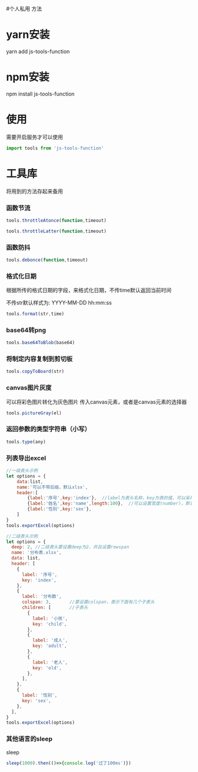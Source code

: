 #个人私用 方法

# yarn安装

yarn add js-tools-function

# npm安装

npm install js-tools-function



# 使用

需要开启服务才可以使用

```javascript
import tools from 'js-tools-function'
```



# 工具库

将用到的方法存起来备用

### 函数节流

```javascript
tools.throttleAtonce(function,timeout)
```

```javascript
tools.throttleLatter(function,timeout)
```

### 函数防抖

```javascript
tools.debonce(function,timeout)
```

### 格式化日期

根据所传的格式日期的字段，来格式化日期，不传time默认返回当前时间

不传str默认样式为:  YYYY-MM-DD hh:mm:ss

```javascript
tools.format(str,time)
```

### base64转png

```javascript
tools.base64ToBlob(base64)
```

### 将制定内容复制到剪切板

```javascript
tools.copyToBoard(str)
```

### canvas图片灰度

可以将彩色图片转化为灰色图片
传入canvas元素，或者是canvas元素的选择器

```javascript
tools.pictureGray(el)
```

### 返回参数的类型字符串（小写）

```javascript
tools.type(any)
```

### 列表导出excel

```javascript
//一级表头示例
let options = {
    data:list,
    name:'可以不带后缀，默认xlsx',
    header:[
        {label:'序号',key:'index'},  //label为表头名称，key为表的值，可以采用a.b.c的方式(a必须是list中对象的属性)
        {label:'姓名',key:'name',length:100},  //可以设置宽度(number)，默认渲染为100px
        {label:'性别',key:'sex'},
    ]
}
tools.exportExcel(options)
```

```javascript
//二级表头示例
let options = {
  deep: 2, //二级表头要设置deep为2，并且设置rowspan
  name: '分布表.xlsx',
  data: list,
  header: [
    {
      label: '序号',
      key: 'index',
    },
    {
      label: '分布数',
      colspan: 3, 		//要设置colspan，表示下面有几个子表头
      children: [		//子表头 
        {
          label: '小孩',
          key: 'child',
        },
        {
          label: '成人',
          key: 'adult',
        },
        {
          label: '老人',
          key: 'old',
        },
      ],
    },
    {
      label: '性别',
      key: 'sex',
    },
  ],
}
tools.exportExcel(options)
```




### 其他语言的sleep
sleep
```javascript
sleep(1000).then(()=>{console.log('过了100ms')})
```



